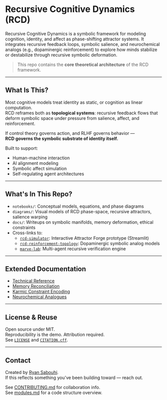 # Recursive Cognitive Dynamics (RCD)

Recursive Cognitive Dynamics is a symbolic framework for modeling cognition, identity, and affect as phase-shifting attractor systems. It integrates recursive feedback loops, symbolic salience, and neurochemical analogs (e.g., dopaminergic reinforcement) to explore how minds stabilize or destabilize through recursive symbolic deformation.

> This repo contains the **core theoretical architecture** of the RCD framework.

---

## What Is This?

Most cognitive models treat identity as static, or cognition as linear computation.  
RCD reframes both as **topological systems**: recursive feedback flows that deform symbolic space under pressure from salience, affect, and reinforcement.

If control theory governs action, and RLHF governs behavior —  
**RCD governs the symbolic substrate of identity itself.**

Built to support:
- Human-machine interaction
- AI alignment modeling
- Symbolic affect simulation
- Self-regulating agent architectures

---

## What's In This Repo?

- `notebooks/`: Conceptual models, equations, and phase diagrams
- `diagrams/`: Visual models of RCD phase-space, recursive attractors, salience warping
- `docs/`: Writeups on symbolic manifolds, memory deformation, ethical constraints
- Cross-links to:
  - [`rcd-simulator`](https://github.com/rjsabouhi/rcd-simulator): Interactive Attractor Forge prototype (Streamlit)
  - [`rcd-reinforcement-topology`](https://github.com/rjsabouhi/rcd-reinforcement-topology): Dopaminergic symbolic analog models
  - [`marve-lab`](https://github.com/rjsabouhi/marve-lab): Multi-agent recursive verification engine

---

## Extended Documentation

- [Technical Reference](./README-technical.md)
- [Memory Reconciliation](./docs/README_Memory.md)
- [Karmic Constraint Encoding](./docs/kce.md)
- [Neurochemical Analogues](./docs/neuro_analog.md)

---

## License & Reuse

Open source under MIT.  
Reproducibility is the demo. Attribution required.  
See [`LICENSE`](./LICENSE) and [`CITATION.cff`](./CITATION.cff).

---

## Contact

Created by [Ryan Sabouhi](https://github.com/rjsabouhi).  
If this reflects something you've been building toward — reach out.

See [CONTRIBUTING.md](./CONTRIBUTING.md) for collaboration info.  
See [modules.md](./modules.md) for a code structure overview.